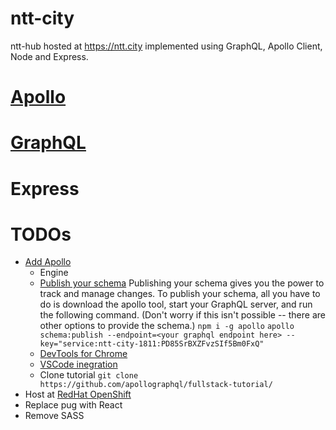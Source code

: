 # ntt-city
ntt-hub hosted at https://ntt.city implemented using GraphQL, Apollo Client, Node and Express.

# [Apollo](https://www.apollographql.com)

# [GraphQL](https://graphql.org)

# Express



# TODOs

* [Add Apollo](https://www.apollographql.com/docs/tutorial/introduction.html)
  - Engine
  - [Publish your schema](https://engine.apollographql.com/account/gh.ntt-city/new/ntt-city-1811?previousUrl=%2Faccount%2Fgh.lucas-martinez%2Fservices)
    Publishing your schema gives you the power to track and manage changes. To publish your schema, all you have to do is download the apollo tool, start your GraphQL server, and run the following command. (Don't worry if this isn't possible -- there are other options to provide the schema.)
    ```npm i -g apollo```
    ```apollo schema:publish --endpoint=<your graphql endpoint here> --key="service:ntt-city-1811:PD85SrBXZFvzSIf5Bm0FxQ"```
  - [DevTools for Chrome](https://chrome.google.com/webstore/detail/apollo-client-developer-t/jdkknkkbebbapilgoeccciglkfbmbnfm)
  - [VSCode inegration](https://marketplace.visualstudio.com/items?itemName=apollographql.vscode-apollo)
  - Clone tutorial
    ```git clone https://github.com/apollographql/fullstack-tutorial/```
* Host at [RedHat OpenShift](https://manage.openshift.com/account/index)
* Replace pug with React
* Remove SASS


